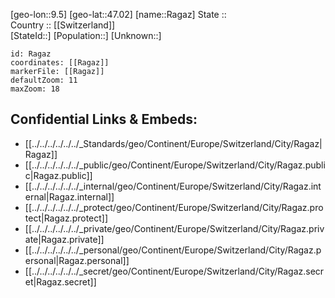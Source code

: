 ﻿---
location: [47.02,9.5] 
mapzoom: [7,12] 
mapmarker: city 
type: City
tags:
- geo/City


SpocWebEntityId: 33612
isDeleted: false
confidential: public

---
[geo-lon::9.5] 
[geo-lat::47.02] 
[name::Ragaz] 
State ::  
Country :: [[Switzerland]]  
[StateId::] 
[Population::] 
[Unknown::] 


```leaflet
id: Ragaz
coordinates: [[Ragaz]] 
markerFile: [[Ragaz]] 
defaultZoom: 11 
maxZoom: 18
```


## Confidential Links & Embeds: 
- [[../../../../../../_Standards/geo/Continent/Europe/Switzerland/City/Ragaz|Ragaz]] 
- [[../../../../../../_public/geo/Continent/Europe/Switzerland/City/Ragaz.public|Ragaz.public]] 
- [[../../../../../../_internal/geo/Continent/Europe/Switzerland/City/Ragaz.internal|Ragaz.internal]] 
- [[../../../../../../_protect/geo/Continent/Europe/Switzerland/City/Ragaz.protect|Ragaz.protect]] 
- [[../../../../../../_private/geo/Continent/Europe/Switzerland/City/Ragaz.private|Ragaz.private]] 
- [[../../../../../../_personal/geo/Continent/Europe/Switzerland/City/Ragaz.personal|Ragaz.personal]] 
- [[../../../../../../_secret/geo/Continent/Europe/Switzerland/City/Ragaz.secret|Ragaz.secret]] 
